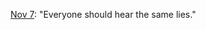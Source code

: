<a href="https://twitter.com/davewiner/status/1192455974558294017">Nov 7</a>: "Everyone should hear the same lies."
